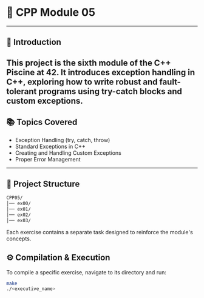 # 🚀 CPP Module 05

---

## 📌 Introduction 
This project is the sixth module of the C++ Piscine at 42. It introduces exception handling in C++,
exploring how to write robust and fault-tolerant programs using try-catch blocks and custom exceptions.
---

## 📚 Topics Covered
- Exception Handling (try, catch, throw)
- Standard Exceptions in C++
- Creating and Handling Custom Exceptions
- Proper Error Management

---

## 📂 Project Structure
```bash
CPP05/
│── ex00/
│── ex01/
│── ex02/
│── ex03/
```

Each exercise contains a separate task designed to reinforce the module's concepts.

## ⚙️ Compilation & Execution 
To compile a specific exercise, navigate to its directory and run:
```bash
make
./<executive_name>
```
